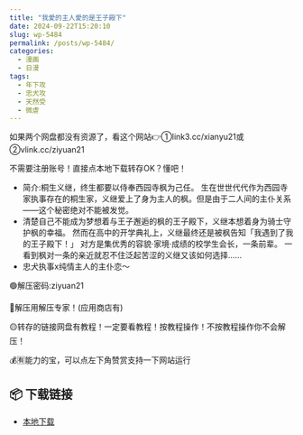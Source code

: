 ```yaml
---
title: "我愛的主人愛的是王子殿下"
date: 2024-09-22T15:20:10
slug: wp-5484
permalink: /posts/wp-5484/
categories:
  - 漫画
  - 日漫
tags:
  - 年下攻
  - 忠犬攻
  - 天然受
  - 微虐
---
```


如果两个网盘都没有资源了，看这个网站👉①link3.cc/xianyu21或②vlink.cc/ziyuan21

不需要注册账号！直接点本地下载转存OK？懂吧！

*   简介:桐生义继，终生都要以侍奉西园寺枫为己任。 生在世世代代作为西园寺家执事存在的桐生家，义继爱上了身为主人的枫。但是由于二人间的主仆关系——这个秘密绝对不能被发觉。
*   清楚自己不能成为梦想着与王子邂逅的枫的王子殿下，义继本想着身为骑士守护枫的幸福。 然而在高中的开学典礼上，义继最终还是被枫告知「我遇到了我的王子殿下！」 对方是集优秀的容貌·家境·成绩的校学生会长，一条前辈。 一看到枫对一条的亲近就忍不住泛起苦涩的义继又该如何选择……
*   忠犬执事x纯情主人的主仆恋～

🟢解压密码:ziyuan21

🔵解压用解压专家！(应用商店有)

🟡转存的链接网盘有教程！一定要看教程！按教程操作！不按教程操作你不会解压！

💰🈶能力的宝，可以点左下角赞赏支持一下网站运行

## 📦 下载链接
- [本地下载](https://blziyuan21.com/pay-download/5484?key=7d6deab1d8&down_id=0)

